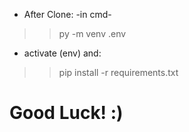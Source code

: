* After Clone: -in cmd-
>> py -m venv .env
* activate (env) and:
>> pip install -r requirements.txt
# Good Luck! :)
